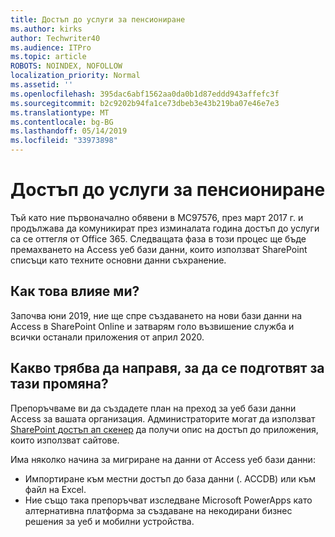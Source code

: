 ```yaml
---
title: Достъп до услуги за пенсиониране
ms.author: kirks
author: Techwriter40
ms.audience: ITPro
ms.topic: article
ROBOTS: NOINDEX, NOFOLLOW
localization_priority: Normal
ms.assetid: ''
ms.openlocfilehash: 395dac6abf1562aa0da0b1d87eddd943affefc3f
ms.sourcegitcommit: b2c9202b94fa1ce73dbeb3e43b219ba07e46e7e3
ms.translationtype: MT
ms.contentlocale: bg-BG
ms.lasthandoff: 05/14/2019
ms.locfileid: "33973898"
---
```

# <a name="access-services-retirement"></a>Достъп до услуги за пенсиониране

Тъй като ние първоначално обявени в MC97576, през март 2017 г. и продължава да комуникират през изминалата година достъп до услуги са се оттегля от Office 365. Следващата фаза в този процес ще бъде премахването на Access уеб бази данни, които използват SharePoint списъци като техните основни данни съхранение.

## <a name="how-does-this-affect-me"></a>Как това влияе ми?

Започва юни 2019, ние ще спре създаването на нови бази данни на Access в SharePoint Online и затварям голо възвишение служба и всички останали приложения от април 2020.

## <a name="what-do-i-need-to-do-to-prepare-for-this-change"></a>Какво трябва да направя, за да се подготвят за тази промяна?

Препоръчваме ви да създадете план на преход за уеб бази данни Access за вашата организация. Администраторите могат да използват [SharePoint достъп ап скенер](https://nam06.safelinks.protection.outlook.com/?url=https%3A%2F%2Fgithub.com%2FSharePoint%2FPnP-Tools%2Ftree%2Fmaster%2FSolutions%2FSharePoint.AccessApp.Scanner&data=02%7C01%7Csalarson%40microsoft.com%7C0f8afc9cd02f45ac32d708d6d26c5b40%7C72f988bf86f141af91ab2d7cd011db47%7C1%7C0%7C636927760189423652&sdata=xH%2FPQdPyyGEUBiXfMwUAhBE4UmsuBa4JhFDZUbjUkZU%3D&reserved=0) да получи опис на достъп до приложения, които използват сайтове. 

Има няколко начина за мигриране на данни от Access уеб бази данни:

- Импортиране към местни достъп до база данни (. ACCDB) или към файл на Excel.
- Ние също така препоръчват изследване Microsoft PowerApps като алтернативна платформа за създаване на некодирани бизнес решения за уеб и мобилни устройства.